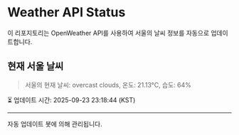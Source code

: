 
# Weather API Status

이 리포지토리는 OpenWeather API를 사용하여 서울의 날씨 정보를 자동으로 업데이트합니다.

## 현재 서울 날씨
> 서울의 현재 날씨: overcast clouds, 온도: 21.13°C, 습도: 64%

⏳ 업데이트 시간: 2025-09-23 23:18:44 (KST)

---
자동 업데이트 봇에 의해 관리됩니다.
